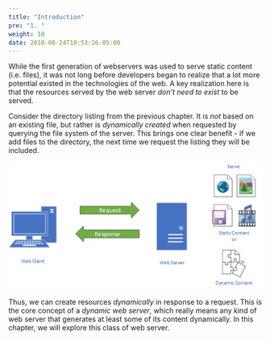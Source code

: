 ```yaml
---
title: "Introduction"
pre: "1. "
weight: 10
date: 2018-08-24T10:53:26-05:00
---
```


While the first generation of webservers was used to serve static content (i.e. files), it was not long before developers began to realize that a lot more potential existed in the technologies of the web.  A key realization here is that the resources served by the web server _don't need to exist_ to be served. 

Consider the directory listing from the previous chapter. It is _not_ based on an existing file, but rather is _dynamically created_ when requested by querying the file system of the server. This brings one clear benefit - if we add files to the directory, the next time we request the listing they will be included. 

![Request-Response Pattern](/images/6.1.1.png)

Thus, we can create resources _dynamically_ in response to a request.  This is the core concept of a _dynamic web server_, which really means any kind of web server that generates at least some of its content dynamically.  In this chapter, we will explore this class of web server.